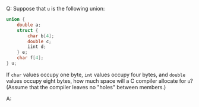 Q: Suppose that `u` is the following union:

```c
union {
    double a;
    struct {
        char b[4];
        double c;
        iint d;
    } e;
    char f[4];
} u;
```

If `char` values occupy one byte, `int` values occupy four bytes, and `double`
values occupy eight bytes, how much space will a C compiler allocate for `u`?
(Assume that the compiler leaves no "holes" between members.)

A:
